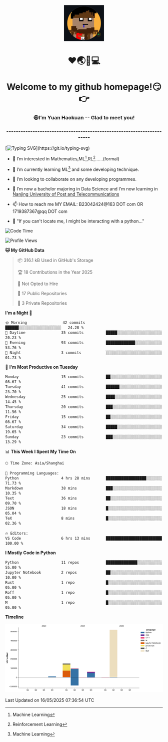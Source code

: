 <div align=center>
  <img width=128 src="image/figure.png">
</div>
<h1 align="center">❤🌏🚩💻</h1>
<h1 align="center">Welcome to my github homepage!😏👉</h1>
<h3 align="center" >😃I’m Yuan Haokuan -- Glad to meet you!</h3>
<h3 align="center" >----------------------------------------------------------------------</h3>

  [![Typing SVG](https://readme-typing-svg.herokuapp.com?font=Fira+Code&pause=1000&random=false&width=450&lines=Here's+my+personal+infomation:)](https://git.io/typing-svg)

- 👀 I’m interested in Mathematics,ML[^1],RL[^2]......(formal)
  
- 🌱 I’m currently learning ML[^1] and some developing technique.
  
- 💞️ I’m looking to collaborate on any developing programmes.
  
- 🍉 I’m now a bachelor majoring in Data Science and I'm now learning in [Nanjing University of Post and Telecommunications](https://www.njupt.edu.cn/main.psp)
  
- 📫 How to reach me MY EMAIL: B23042424@163 DOT com OR 1719387367@qq DOT com

- 🐍 "If you can't locate me, I might be interacting with a python..."

<!--START_SECTION:waka-->
![Code Time](http://img.shields.io/badge/Code%20Time-317%20hrs%2030%20mins-blue)

![Profile Views](http://img.shields.io/badge/Profile%20Views-7-blue)

**🐱 My GitHub Data** 

> 📦 316.1 kB Used in GitHub's Storage 
 > 
> 🏆 18 Contributions in the Year 2025
 > 
> 🚫 Not Opted to Hire
 > 
> 📜 17 Public Repositories 
 > 
> 🔑 3 Private Repositories 
 > 
**I'm a Night 🦉** 

```text
🌞 Morning                42 commits          ██████░░░░░░░░░░░░░░░░░░░   24.28 % 
🌆 Daytime                35 commits          █████░░░░░░░░░░░░░░░░░░░░   20.23 % 
🌃 Evening                93 commits          █████████████░░░░░░░░░░░░   53.76 % 
🌙 Night                  3 commits           ░░░░░░░░░░░░░░░░░░░░░░░░░   01.73 % 
```
📅 **I'm Most Productive on Tuesday** 

```text
Monday                   15 commits          ██░░░░░░░░░░░░░░░░░░░░░░░   08.67 % 
Tuesday                  41 commits          ██████░░░░░░░░░░░░░░░░░░░   23.70 % 
Wednesday                25 commits          ████░░░░░░░░░░░░░░░░░░░░░   14.45 % 
Thursday                 20 commits          ███░░░░░░░░░░░░░░░░░░░░░░   11.56 % 
Friday                   15 commits          ██░░░░░░░░░░░░░░░░░░░░░░░   08.67 % 
Saturday                 34 commits          █████░░░░░░░░░░░░░░░░░░░░   19.65 % 
Sunday                   23 commits          ███░░░░░░░░░░░░░░░░░░░░░░   13.29 % 
```


📊 **This Week I Spent My Time On** 

```text
🕑︎ Time Zone: Asia/Shanghai

💬 Programming Languages: 
Python                   4 hrs 28 mins       ██████████████████░░░░░░░   71.73 % 
Markdown                 38 mins             ███░░░░░░░░░░░░░░░░░░░░░░   10.35 % 
Text                     36 mins             ██░░░░░░░░░░░░░░░░░░░░░░░   09.70 % 
JSON                     18 mins             █░░░░░░░░░░░░░░░░░░░░░░░░   05.04 % 
TeX                      8 mins              █░░░░░░░░░░░░░░░░░░░░░░░░   02.36 % 

🔥 Editors: 
VS Code                  6 hrs 13 mins       █████████████████████████   100.00 % 
```

**I Mostly Code in Python** 

```text
Python                   11 repos            ██████████████░░░░░░░░░░░   55.00 % 
Jupyter Notebook         2 repos             ██░░░░░░░░░░░░░░░░░░░░░░░   10.00 % 
Rust                     1 repo              █░░░░░░░░░░░░░░░░░░░░░░░░   05.00 % 
Roff                     1 repo              █░░░░░░░░░░░░░░░░░░░░░░░░   05.00 % 
M                        1 repo              █░░░░░░░░░░░░░░░░░░░░░░░░   05.00 % 
```



**Timeline**

![Lines of Code chart](https://raw.githubusercontent.com/WilbertYuan/WilbertYuan/main/assets/bar_graph.png)


 Last Updated on 16/05/2025 07:36:54 UTC
<!--END_SECTION:waka-->

<!---
WilbertYuan/WilbertYuan is a ✨ special ✨ repository because its `README.md` (this file) appears on your GitHub profile.
You can click the Preview link to take a look at your changes.
--->
[^1]:Machine Learning
[^2]:Reinforcement Learning
